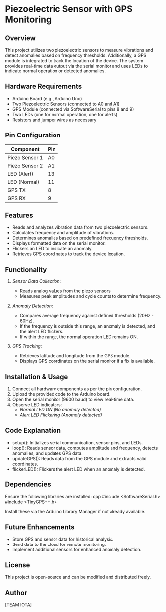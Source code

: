 # Piezoelectric Sensor with GPS Monitoring

## Overview
This project utilizes two piezoelectric sensors to measure vibrations and detect anomalies based on frequency thresholds. Additionally, a GPS module is integrated to track the location of the device. The system provides real-time data output via the serial monitor and uses LEDs to indicate normal operation or detected anomalies.

## Hardware Requirements
- Arduino Board (e.g., Arduino Uno)
- Two Piezoelectric Sensors (connected to A0 and A1)
- GPS Module (connected via SoftwareSerial to pins 8 and 9)
- Two LEDs (one for normal operation, one for alerts)
- Resistors and jumper wires as necessary

## Pin Configuration
| Component         | Pin       |
|------------------|----------|
| Piezo Sensor 1   | A0       |
| Piezo Sensor 2   | A1       |
| LED (Alert)      | 13       |
| LED (Normal)     | 11       |
| GPS TX          | 8        |
| GPS RX          | 9        |

## Features
- Reads and analyzes vibration data from two piezoelectric sensors.
- Calculates frequency and amplitude of vibrations.
- Determines anomalies based on predefined frequency thresholds.
- Displays formatted data on the serial monitor.
- Flickers an LED to indicate an anomaly.
- Retrieves GPS coordinates to track the device location.

## Functionality
1. *Sensor Data Collection*:
   - Reads analog values from the piezo sensors.
   - Measures peak amplitudes and cycle counts to determine frequency.
   
2. *Anomaly Detection*:
   - Compares average frequency against defined thresholds (20Hz - 60Hz).
   - If the frequency is outside this range, an anomaly is detected, and the alert LED flickers.
   - If within the range, the normal operation LED remains ON.

3. *GPS Tracking*:
   - Retrieves latitude and longitude from the GPS module.
   - Displays GPS coordinates on the serial monitor if a fix is available.

## Installation & Usage
1. Connect all hardware components as per the pin configuration.
2. Upload the provided code to the Arduino board.
3. Open the serial monitor (9600 baud) to view real-time data.
4. Observe LED indicators:
   - *Normal LED ON (No anomaly detected)*
   - *Alert LED Flickering (Anomaly detected)*

## Code Explanation
- setup(): Initializes serial communication, sensor pins, and LEDs.
- loop(): Reads sensor data, computes amplitude and frequency, detects anomalies, and updates GPS data.
- updateGPS(): Reads data from the GPS module and extracts valid coordinates.
- flickerLED(): Flickers the alert LED when an anomaly is detected.

## Dependencies
Ensure the following libraries are installed:
cpp
#include <SoftwareSerial.h>
#include <TinyGPS++.h>

Install these via the Arduino Library Manager if not already available.

## Future Enhancements
- Store GPS and sensor data for historical analysis.
- Send data to the cloud for remote monitoring.
- Implement additional sensors for enhanced anomaly detection.

## License
This project is open-source and can be modified and distributed freely.

## Author
[TEAM IOTA]
